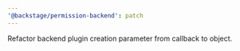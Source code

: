 ```yaml
---
'@backstage/permission-backend': patch
---
```


Refactor backend plugin creation parameter from callback to object.
